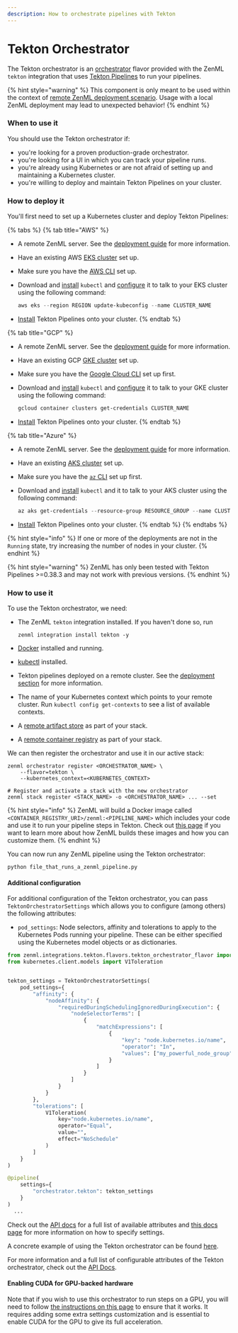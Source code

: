 ```yaml
---
description: How to orchestrate pipelines with Tekton
---
```


# Tekton Orchestrator

The Tekton orchestrator is an [orchestrator](./) flavor provided with the ZenML `tekton` integration that uses [Tekton Pipelines](https://tekton.dev/) to run your pipelines.

{% hint style="warning" %}
This component is only meant to be used within the context of [remote ZenML deployment scenario](../../../learning/getting-started/deploying-zenml/deploying-zenml.md). Usage with a local ZenML deployment may lead to unexpected behavior!
{% endhint %}

### When to use it

You should use the Tekton orchestrator if:

* you're looking for a proven production-grade orchestrator.
* you're looking for a UI in which you can track your pipeline runs.
* you're already using Kubernetes or are not afraid of setting up and maintaining a Kubernetes cluster.
* you're willing to deploy and maintain Tekton Pipelines on your cluster.

### How to deploy it

You'll first need to set up a Kubernetes cluster and deploy Tekton Pipelines:

{% tabs %}
{% tab title="AWS" %}
* A remote ZenML server. See the [deployment guide](../../../learning/getting-started/deploying-zenml/deploying-zenml.md) for more information.
* Have an existing AWS [EKS cluster](https://docs.aws.amazon.com/eks/latest/userguide/create-cluster.html) set up.
* Make sure you have the [AWS CLI](https://docs.aws.amazon.com/cli/latest/userguide/getting-started-install.html) set up.
*   Download and [install](https://kubernetes.io/docs/tasks/tools/) `kubectl` and [configure](https://aws.amazon.com/premiumsupport/knowledge-center/eks-cluster-connection/) it to talk to your EKS cluster using the following command:

    ```powershell
    aws eks --region REGION update-kubeconfig --name CLUSTER_NAME
    ```
* [Install](https://tekton.dev/docs/pipelines/install/) Tekton Pipelines onto your cluster.
{% endtab %}

{% tab title="GCP" %}
* A remote ZenML server. See the [deployment guide](../../../learning/getting-started/deploying-zenml/deploying-zenml.md) for more information.
* Have an existing GCP [GKE cluster](https://cloud.google.com/kubernetes-engine/docs/quickstart) set up.
* Make sure you have the [Google Cloud CLI](https://cloud.google.com/sdk/docs/install-sdk) set up first.
*   Download and [install](https://kubernetes.io/docs/tasks/tools/) `kubectl` and [configure](https://cloud.google.com/kubernetes-engine/docs/how-to/cluster-access-for-kubectl) it to talk to your GKE cluster using the following command:

    ```powershell
    gcloud container clusters get-credentials CLUSTER_NAME
    ```
* [Install](https://tekton.dev/docs/pipelines/install/) Tekton Pipelines onto your cluster.
{% endtab %}

{% tab title="Azure" %}
* A remote ZenML server. See the [deployment guide](../../../learning/getting-started/deploying-zenml/deploying-zenml.md) for more information.
* Have an existing [AKS cluster](https://azure.microsoft.com/en-in/services/kubernetes-service/#documentation) set up.
* Make sure you have the [`az` CLI](https://docs.microsoft.com/en-us/cli/azure/install-azure-cli) set up first.
*   Download and [install](https://kubernetes.io/docs/tasks/tools/) `kubectl` and it to talk to your AKS cluster using the following command:

    ```powershell
    az aks get-credentials --resource-group RESOURCE_GROUP --name CLUSTER_NAME
    ```
* [Install](https://tekton.dev/docs/pipelines/install/) Tekton Pipelines onto your cluster.
{% endtab %}
{% endtabs %}

{% hint style="info" %}
If one or more of the deployments are not in the `Running` state, try increasing the number of nodes in your cluster.
{% endhint %}

{% hint style="warning" %}
ZenML has only been tested with Tekton Pipelines >=0.38.3 and may not work with previous versions.
{% endhint %}

### How to use it

To use the Tekton orchestrator, we need:

*   The ZenML `tekton` integration installed. If you haven't done so, run

    ```shell
    zenml integration install tekton -y
    ```
* [Docker](https://www.docker.com) installed and running.
* [kubectl](https://kubernetes.io/docs/tasks/tools/#kubectl) installed.
* Tekton pipelines deployed on a remote cluster. See the [deployment section](tekton.md#how-to-deploy-it) for more information.
* The name of your Kubernetes context which points to your remote cluster. Run `kubectl config get-contexts` to see a list of available contexts.
* A [remote artifact store](../artifact-stores/) as part of your stack.
* A [remote container registry](../container-registries/) as part of your stack.

We can then register the orchestrator and use it in our active stack:

```shell
zenml orchestrator register <ORCHESTRATOR_NAME> \
    --flavor=tekton \
    --kubernetes_context=<KUBERNETES_CONTEXT>

# Register and activate a stack with the new orchestrator
zenml stack register <STACK_NAME> -o <ORCHESTRATOR_NAME> ... --set
```

{% hint style="info" %}
ZenML will build a Docker image called `<CONTAINER_REGISTRY_URI>/zenml:<PIPELINE_NAME>` which includes your code and use it to run your pipeline steps in Tekton. Check out [this page](../../../../old\_book/starter-guide/production-fundamentals/containerization.md) if you want to learn more about how ZenML builds these images and how you can customize them.
{% endhint %}

You can now run any ZenML pipeline using the Tekton orchestrator:

```shell
python file_that_runs_a_zenml_pipeline.py
```

#### Additional configuration

For additional configuration of the Tekton orchestrator, you can pass `TektonOrchestratorSettings` which allows you to configure (among others) the following attributes:

* `pod_settings`: Node selectors, affinity and tolerations to apply to the Kubernetes Pods running your pipeline. These can be either specified using the Kubernetes model objects or as dictionaries.

```python
from zenml.integrations.tekton.flavors.tekton_orchestrator_flavor import TektonOrchestratorSettings
from kubernetes.client.models import V1Toleration


tekton_settings = TektonOrchestratorSettings(
    pod_settings={
        "affinity": {
            "nodeAffinity": {
                "requiredDuringSchedulingIgnoredDuringExecution": {
                    "nodeSelectorTerms": [
                        {
                            "matchExpressions": [
                                {
                                    "key": "node.kubernetes.io/name",
                                    "operator": "In",
                                    "values": ["my_powerful_node_group"],
                                }
                            ]
                        }
                    ]
                }
            }
        },
        "tolerations": [
            V1Toleration(
                key="node.kubernetes.io/name",
                operator="Equal",
                value="",
                effect="NoSchedule"
            )
        ]
    }
)

@pipeline(
    settings={
        "orchestrator.tekton": tekton_settings
    }
)
  ...
```

Check out the [API docs](https://apidocs.zenml.io/latest/integration\_code\_docs/integrations-tekton/#zenml.integrations.tekton.flavors.tekton\_orchestrator\_flavor.TektonOrchestratorSettings) for a full list of available attributes and [this docs page](../../../learning/advanced-guide/pipelines/settings.md) for more information on how to specify settings.

A concrete example of using the Tekton orchestrator can be found [here](https://github.com/zenml-io/zenml/tree/main/examples/tekton\_pipelines\_orchestration).

For more information and a full list of configurable attributes of the Tekton orchestrator, check out the [API Docs](https://apidocs.zenml.io/latest/integration\_code\_docs/integrations-tekton/#zenml.integrations.tekton.orchestrators.tekton\_orchestrator.TektonOrchestrator).

#### Enabling CUDA for GPU-backed hardware

Note that if you wish to use this orchestrator to run steps on a GPU, you will need to follow [the instructions on this page](../../../../old\_book/advanced-guide/pipelines/gpu-hardware.md) to ensure that it works. It requires adding some extra settings customization and is essential to enable CUDA for the GPU to give its full acceleration.
